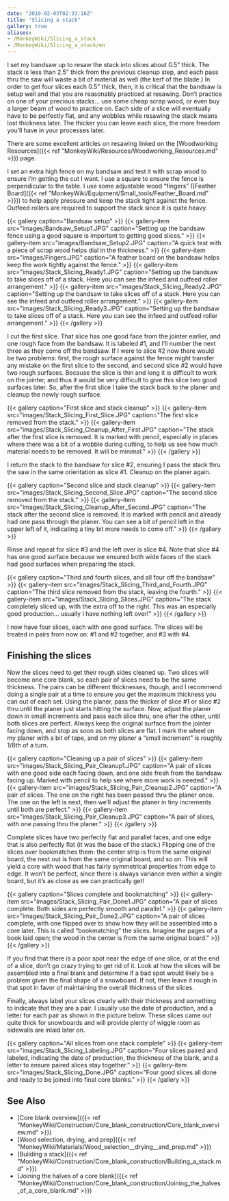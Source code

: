 ```yaml
---
date: "2019-02-03T02:33:16Z"
title: "Slicing a stack"
gallery: true
aliases:
- /MonkeyWiki/Slicing_a_stack
- /MonkeyWiki/Slicing_a_stack/en
---
```

I set my bandsaw up to resaw the stack into slices about 0.5” thick. The stack is less than 2.5” thick from the previous cleanup step, and each pass thru the saw will waste a bit of material as well (the kerf of the blade.) In order to get four slices each 0.5” thick, then, it is critical that the bandsaw is setup well and that you are reasonably practiced at resawing. Don’t practice on one of your precious stacks… use some cheap scrap wood, or even buy a larger beam of wood to practice on. Each side of a slice will eventually have to be perfectly flat, and any wobbles while resawing the stack means lost thickness later. The thicker you can leave each slice, the more freedom you’ll have in your processes later.

There are some excellent articles on resawing linked on the [Woodworking Resources]({{< ref "MonkeyWiki/Resources/Woodworking_Resources.md" >}}) page.

I set an extra high fence on my bandsaw and test it with scrap wood to ensure I’m getting the cut I want. I use a square to ensure the fence is perpendicular to the table. I use some adjustable wood “fingers” ([Feather Board]({{< ref "MonkeyWiki/Equipment/Small_tools/Feather_Board.md" >}})) to help apply pressure and keep the stack tight against the fence. Outfeed rollers are required to support the stack since it is quite heavy.

{{< gallery  caption="Bandsaw setup" >}}
{{< gallery-item src="images/Bandsaw_Setup1.JPG" caption="Setting up the bandsaw fence using a good square is important to getting good slices." >}}
{{< gallery-item src="images/Bandsaw_Setup2.JPG" caption="A quick test with a piece of scrap wood helps dial in the thickness." >}}
{{< gallery-item src="images/Fingers.JPG" caption="A feather board on the bandsaw helps keep the work tightly against the fence." >}}
{{< gallery-item src="images/Stack_Slicing_Ready1.JPG" caption="Setting up the bandsaw to take slices off of a stack. Here you can see the infeed and outfeed roller arrangement." >}}
{{< gallery-item src="images/Stack_Slicing_Ready2.JPG" caption="Setting up the bandsaw to take slices off of a stack. Here you can see the infeed and outfeed roller arrangement." >}}
{{< gallery-item src="images/Stack_Slicing_Ready3.JPG" caption="Setting up the bandsaw to take slices off of a stack. Here you can see the infeed and outfeed roller arrangement." >}}
{{< /gallery >}}



I cut the first slice. That slice has one good face from the jointer earlier, and one rough face from the bandsaw. It is labeled #1, and I’ll number the next three as they come off the bandsaw. If I were to slice #2 now there would be two problems: first, the rough surface against the fence might transfer any mistake on the first slice to the second, and second slice #2 would have two rough surfaces. Because the slice is thin and long it is difficult to work on the jointer, and thus it would be very difficult to give this slice two good surfaces later. So, after the first slice I take the stack back to the planer and cleanup the newly rough surface. 

{{< gallery  caption="First slice and stack cleanup" >}}
{{< gallery-item src="images/Stack_Slicing_First_Slice.JPG" caption="The first slice removed from the stack." >}}
{{< gallery-item src="images/Stack_Slicing_Cleanup_After_First.JPG" caption="The stack after the first slice is removed. It is marked with pencil, especially in places where there was a bit of a wobble during cutting, to help us see how much material needs to be removed. It will be minimal." >}}
{{< /gallery >}}



I return the stack to the bandsaw for slice #2, ensuring I pass the stack thru the saw in the same orientation as slice #1. Cleanup on the planer again.

{{< gallery  caption="Second slice and stack cleanup" >}}
{{< gallery-item src="images/Stack_Slicing_Second_Slice.JPG" caption="The second slice removed from the stack." >}}
{{< gallery-item src="images/Stack_Slicing_Cleanup_After_Second.JPG" caption="The stack after the second slice is removed. It is marked with pencil and already had one pass through the planer. You can see a bit of pencil left in the upper left of it, indicating a tiny bit more needs to come off." >}}
{{< /gallery >}}



Rinse and repeat for slice #3 and the left over is slice #4. Note that slice #4 has one good surface because we ensured both wide faces of the stack had good surfaces when preparing the stack.

{{< gallery  caption="Third and fourth slices, and all four off the bandsaw" >}}
{{< gallery-item src="images/Stack_Slicing_Third_and_Fourth.JPG" caption="The third slice removed from the stack, leaving the fourth." >}}
{{< gallery-item src="images/Stack_Slicing_Slices.JPG" caption="The stack completely sliced up, with the extra off to the right. This was an especially good production… usually I have nothing left over!" >}}
{{< /gallery >}}



I now have four slices, each with one good surface. The slices will be treated in pairs from now on: #1 and #2 together, and #3 with #4.


## Finishing the slices 
Now the slices need to get their rough sides cleaned up. Two slices will become one core blank, so each pair of slices need to be the same thickness. The pairs can be different thicknesses, though, and I recommend doing a single pair at a time to ensure you get the maximum thickness you can out of each set. Using the planer, pass the thicker of slice #1 or slice #2 thru until the planer just starts hitting the surface. Now, adjust the planer down in small increments and pass each slice thru, one after the other, until both slices are perfect. Always keep the original surface from the jointer facing down, and stop as soon as both slices are flat. I mark the wheel on my planer with a bit of tape, and on my planer a “small increment” is roughly 1/8th of a turn.

{{< gallery  caption="Cleaning up a pair of slices" >}}
{{< gallery-item src="images/Stack_Slicing_Pair_Cleanup1.JPG" caption="A pair of slices with one good side each facing down, and one side fresh from the bandsaw facing up. Marked with pencil to help see where more work is needed." >}}
{{< gallery-item src="images/Stack_Slicing_Pair_Cleanup2.JPG" caption="A pair of slices. The one on the right has been passed thru the planer once. The one on the left is next, then we’ll adjust the planer in tiny increments until both are perfect." >}}
{{< gallery-item src="images/Stack_Slicing_Pair_Cleanup3.JPG" caption="A pair of slices, with one passing thru the planer." >}}
{{< /gallery >}}



Complete slices have two perfectly flat and parallel faces, and one edge that is also perfectly flat (it was the base of the stack.) Flipping one of the slices over bookmatches them: the center strip is from the same original board, the next out is from the same original board, and so on. This will yield a core with wood that has fairly symmetrical properties from edge to edge. It won’t be perfect, since there is always variance even within a single board, but it’s as close as we can practically get!

{{< gallery  caption="Slices complete and bookmatching" >}}
{{< gallery-item src="images/Stack_Slicing_Pair_Done1.JPG" caption="A pair of slices complete. Both sides are perfectly smooth and parallel." >}}
{{< gallery-item src="images/Stack_Slicing_Pair_Done2.JPG" caption="A pair of slices complete, with one flipped over to show how they will be assembled into a core later. This is called “bookmatching” the slices. Imagine the pages of a book laid open; the wood in the center is from the same original board." >}}
{{< /gallery >}}



If you find that there is a poor spot near the edge of one slice, or at the end of a slice, don’t go crazy trying to get rid of it. Look at how the slices will be assembled into a final blank and determine if a bad spot would likely be a problem given the final shape of a snowboard. If not, then leave it rough in that spot in favor of maintaining the overall thickness of the slices.

Finally, always label your slices clearly with their thickness and something to indicate that they are a pair. I usually use the date of production, and a letter for each pair as shown in the picture below. These slices came out quite thick for snowboards and will provide plenty of wiggle room as sidewalls are inlaid later on.

{{< gallery  caption="All slices from one stack complete" >}}
{{< gallery-item src="images/Stack_Slicing_Labeling.JPG" caption="Four slices paired and labeled, indicating the date of production, the thickness of the blank, and a letter to ensure paired slices stay together." >}}
{{< gallery-item src="images/Stack_Slicing_Done.JPG" caption="Four good slices all done and ready to be joined into final core blanks." >}}
{{< /gallery >}}



## See Also 
- [Core blank overview]({{< ref "MonkeyWiki/Construction/Core_blank_construction/Core_blank_overview.md" >}})
- [Wood selection, drying, and prep]({{< ref "MonkeyWiki/Materials/Wood_selection__drying__and_prep.md" >}})
- [Building a stack]({{< ref "MonkeyWiki/Construction/Core_blank_construction/Building_a_stack.md" >}})
- [Joining the halves of a core blank]({{< ref "MonkeyWiki/Construction/Core_blank_construction/Joining_the_halves_of_a_core_blank.md" >}})
	



